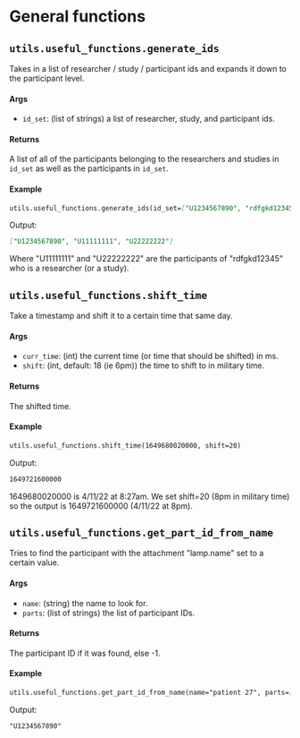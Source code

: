 # General functions

## `utils.useful_functions.generate_ids`
Takes in a list of researcher / study / participant ids and expands it down to the participant level. 

#### Args

- `id_set`: (list of strings) a list of researcher, study, and participant ids.

#### Returns
A list of all of the participants belonging to the researchers and studies in `id_set` as well as the participants in `id_set`.

#### Example

```markdown
utils.useful_functions.generate_ids(id_set=["U1234567890", "rdfgkd12345"])
```
Output:
```markdown
["U1234567890", "U11111111", "U22222222"]
```
Where "U11111111" and "U22222222" are the participants of "rdfgkd12345" who is a researcher (or a study).


## `utils.useful_functions.shift_time`
Take a timestamp and shift it to a certain time that same day.

#### Args

- `curr_time`: (int) the current time (or time that should be shifted) in ms.
- `shift`: (int, default: 18 (ie 6pm)) the time to shift to in military time.

#### Returns
The shifted time.

#### Example

```markdown
utils.useful_functions.shift_time(1649680020000, shift=20)
```
Output:
```markdown
1649721600000
```
1649680020000 is 4/11/22 at 8:27am. We set shift=20 (8pm in military time) so the output is 1649721600000 (4/11/22 at 8pm).

## `utils.useful_functions.get_part_id_from_name`
Tries to find the participant with the attachment "lamp.name" set to a certain value.

#### Args

- `name`: (string) the name to look for.
- `parts`: (list of strings) the list of participant IDs.

#### Returns
The participant ID if it was found, else -1. 

#### Example

```markdown
utils.useful_functions.get_part_id_from_name(name="patient 27", parts=["U1234567890", "rdfgkd12345"])
```
Output:
```markdown
"U1234567890"
```
